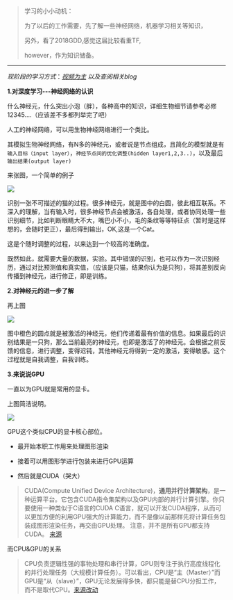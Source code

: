 > 学习的小小动机：
> 
> 为了以后的工作需要，先了解一些神经网络，机器学习相关等知识，
> 
> 另外，看了2018GDD,感觉这届比较看重TF,
> 
> however，作为知识储备。

----------

*现阶段的学习方式*：[*视频为主*](https://morvanzhou.github.io/tutorials/machine-learning/tensorflow/1-1-B-NN/)
*以及查阅相关blog*

**1.对深度学习---神经网络的认识**

什么神经元，什么突出小泡（胖），各种高中的知识，详细生物细节请参考必修12345....（应该差不多都列举完了吧）

人工的神经网络，可以用生物神经网络进行一个类比。

其模拟生物神经网络，有N多的神经元，或者说是节点组成，且简化的模型就是有`输入目标（input layer）`，`神经节点间的优化调整(hidden layer1,2,3..)`，以及最后`输出结果(output layer)`

来张图，一个简单的例子

![](https://i.imgur.com/oZ3XJXZ.png)

识别一张不可描述的猫的过程。很多神经元，就是图中的白圆，彼此相互联系。不深入的理解，当有输入时，很多神经节点会被激活，各自处理，或者协同处理一些识别细节，比如判断眼睛大不大，嘴巴小不小，毛的条纹等等特征点（暂时是这样想的，会随时更正），最后得到输出，OK,这是一个Cat。

这是个随时调整的过程，以来达到一个较高的准确度。

既然如此，就需要大量的数据，实验。其中错误的识别，也可以作为一次识别经历，通过对比预测值和真实值，（应该是只猫，结果你认为是只狗），将其差别反向传播到神经元，进行修正，即是训练。

**2.对神经元的进一步了解**

再上图

![](https://i.imgur.com/uiktJEo.jpg)

图中橙色的圆点就是被激活的神经元，他们传递着最有价值的信息。如果最后的识别结果是一只狗，那么当前最亮的神经元，也即是激活了的神经元。会根据之前反馈的信息，进行调整，变得迟钝，其他神经元将得到一定的激活，变得敏感。这个过程就是自我调整，自我训练。

**3.来说说GPU**

一直以为GPU就是常用的显卡。

上图简洁说明。

![](https://i.imgur.com/oCME5jM.png)

GPU这个类似CPU的显卡核心部位。



- 最开始本职工作用来处理图形渲染



- 接着可以用图形学进行包装来进行GPU运算



- 然后就是CUDA（哭大）
> CUDA(Compute Unified Device Architecture)，**通用并行计算架构**，是一种运算平台。它包含CUDA指令集架构以及GPU内部的并行计算引擎。你只要使用一种类似于C语言的CUDA C语言，就可以开发CUDA程序，从而可以更加方便的利用GPU强大的计算能力，而不是像以前那样先将计算任务包装成图形渲染任务，再交由GPU处理。
> 注意，并不是所有GPU都支持CUDA。
> [来源](https://blog.csdn.net/wu_nan_nan/article/details/45603299) 


而CPU&GPU的关系

> CPU负责逻辑性强的事物处理和串行计算，GPU则专注于执行高度线程化的并行处理任务（大规模计算任务）。可以看出，CPU是“主（Master）”而GPU是“从（slave）”，GPU无论发展得多快，都只能是替CPU分担工作，而不是取代CPU。[来源改动](https://blog.csdn.net/wu_nan_nan/article/details/45603299) 